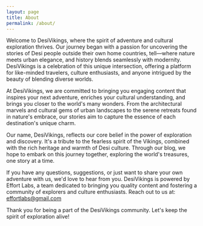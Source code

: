 ```yaml
---
layout: page
title: About
permalink: /about/
---
```


Welcome to DesiVikings, where the spirit of adventure and cultural exploration thrives. Our journey began with a passion for uncovering the stories of Desi people outside their own home countries, tell—where nature meets urban elegance, and history blends seamlessly with modernity. DesiVikings is a celebration of this unique intersection, offering a platform for like-minded travelers, culture enthusiasts, and anyone intrigued by the beauty of blending diverse worlds.

At DesiVikings, we are committed to bringing you engaging content that inspires your next adventure, enriches your cultural understanding, and brings you closer to the world's many wonders. From the architectural marvels and cultural gems of urban landscapes to the serene retreats found in nature's embrace, our stories aim to capture the essence of each destination's unique charm.

Our name, DesiVikings, reflects our core belief in the power of exploration and discovery. It's a tribute to the fearless spirit of the Vikings, combined with the rich heritage and warmth of Desi culture. Through our blog, we hope to embark on this journey together, exploring the world's treasures, one story at a time.

If you have any questions, suggestions, or just want to share your own adventure with us, we'd love to hear from you. DesiVikings is powered by Effort Labs, a team dedicated to bringing you quality content and fostering a community of explorers and culture enthusiasts. Reach out to us at: effortlabs@gmail.com

Thank you for being a part of the DesiVikings community. Let's keep the spirit of exploration alive!
